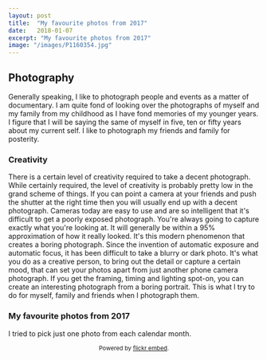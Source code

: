 ```yaml
---
layout: post
title:  "My favourite photos from 2017"
date:   2018-01-07
excerpt: "My favourite photos from 2017"
image: "/images/P1160354.jpg"
---
```


## Photography
Generally speaking, I like to photograph people and events as a matter of documentary. I am quite fond of looking over the photographs of myself and my family from my childhood as I have fond memories of my younger years. I figure that I will be saying the same of myself in five, ten or fifty years about my current self. I like to photograph my friends and family for posterity.

### Creativity
There is a certain level of creativity required to take a decent photograph. While certainly required, the level of creativity is probably pretty low in the grand scheme of things. If you can point a camera at your friends and push the shutter at the right time then you will usually end up with a decent photograph. Cameras today are easy to use and are so intelligent that it's difficult to get a poorly exposed photograph. You're always going to capture exactly what you're looking at. It will generally be within a 95% approximation of how it really looked. It's this modern phenomenon that creates a boring photograph. Since the invention of automatic exposure and automatic focus, it has been difficult to take a blurry or dark photo. It's what you do as a creative person, to bring out the detail or capture a certain mood, that can set your photos apart from just another phone camera photograph. If you get the framing, timing and lighting spot-on, you can create an interesting photograph from a boring portrait. This is what I try to do for myself, family and friends when I photograph them.

### My favourite photos from 2017
I tried to pick just one photo from each calendar month.


<div id="flickrembed"></div><div style="position:absolute; top:-70px; display:block; text-align:center; z-index:-1;"><a href="https://youtubevideoembed.com/embed-youtube-videos-wix/">Wix here</a></div><script src='https://flickrembed.com/embed_v2.js.php?source=flickr&layout=responsive&input=www.flickr.com/photos/53053017@N02/albums/72157661861480007&sort=5&by=album&theme=grid_right&scale=fit&limit=12&skin=default-light&autoplay=true'></script><small style="display: block; text-align: center; margin: 0 auto;">Powered by <a href="https://flickrembed.com">flickr embed</a>.</small>
